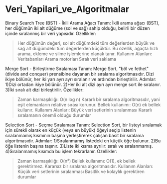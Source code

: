 # Veri_Yapilari_ve_Algoritmalar

Binary Search Tree (BST) - İkili Arama Ağacı
Tanım: İkili arama ağacı (BST), her düğümün iki alt düğüme (sol ve sağ) sahip olduğu, belirli bir düzen içinde sıralanmış bir veri yapısıdır.
Özellikler:
>Her düğümün değeri, sol alt düğümdeki tüm değerlerden büyük ve sağ alt düğümdeki tüm değerlerden küçüktür.
>Bu özellik, ağaçta hızlı arama, ekleme ve silme işlemlerine olanak tanır.
Kullanım Alanları:
>Veritabanları
>Arama motorları
>Sıralı veri saklama

Merge Sort - Birleştirme Sıralaması
Tanım: Merge Sort, "böl ve fethet" (divide and conquer) prensibine dayanan bir sıralama algoritmasıdır. Dizi ikiye bölünür, her iki yarı ayrı ayrı sıralanır ve ardından birleştirilir.
Adımlar:
1)Dizi ortadan ikiye bölünür.
2)Her iki alt dizi ayrı ayrı merge sort ile sıralanır.
3)İki sıralı alt dizi birleştirilir.
Özellikler:
>Zaman karmaşıklığı: O(n log n)
>Kararlı bir sıralama algoritmasıdır, yani eşit elemanların relative sırası korunur.
>Bellek kullanımı: O(n) ek bellek kullanır.
Kullanım Alanları:
>Büyük veri setlerinin sıralanması
>Kararlı sıralamanın önemli olduğu durumlar

Selection Sort - Seçme Sıralaması
Tanım: Selection Sort, bir listeyi sıralamak için sürekli olarak en küçük (veya en büyük) öğeyi seçip listenin sıralanmamış kısmının başına yerleştirerek çalışan basit bir sıralama algoritmasıdır.
Adımlar:
1)Sıralanmamış listedeki en küçük öğe bulunur.
2)Bu öğe listenin başına taşınır.
3)Liste iki kısma ayrılır: sıralı ve sıralanmamış.
4)Sıralanmamış kısımda bu işlem tekrarlanır.
Özellikler:
>Zaman karmaşıklığı: O(n²)
>Bellek kullanımı: O(1), ek bellek gerektirmez.
>Kararsız bir sıralama algoritmasıdır.
Kullanım Alanları:
>Küçük veri setlerinin sıralanması
>Basitlik ve kolaylık gerektiren durumlar
